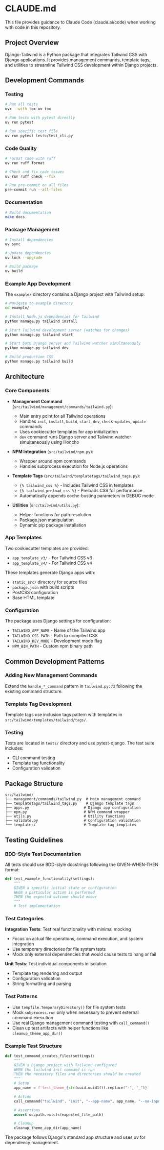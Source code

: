 # CLAUDE.md

This file provides guidance to Claude Code (claude.ai/code) when working with code in this repository.

## Project Overview

Django-Tailwind is a Python package that integrates Tailwind CSS with Django applications. It provides management commands, template tags, and utilities to streamline Tailwind CSS development within Django projects.

## Development Commands

### Testing
```bash
# Run all tests
uvx --with tox-uv tox

# Run tests with pytest directly
uv run pytest

# Run specific test file
uv run pytest tests/test_cli.py
```

### Code Quality
```bash
# Format code with ruff
uv run ruff format

# Check and fix code issues
uv run ruff check --fix

# Run pre-commit on all files
pre-commit run --all-files
```

### Documentation
```bash
# Build documentation
make docs
```

### Package Management
```bash
# Install dependencies
uv sync

# Update dependencies
uv lock --upgrade

# Build package
uv build
```

### Example App Development
The `example/` directory contains a Django project with Tailwind setup:

```bash
# Navigate to example directory
cd example/

# Install Node.js dependencies for Tailwind
python manage.py tailwind install

# Start Tailwind development server (watches for changes)
python manage.py tailwind start

# Start both Django server and Tailwind watcher simultaneously
python manage.py tailwind dev

# Build production CSS
python manage.py tailwind build
```

## Architecture

### Core Components

- **Management Command** (`src/tailwind/management/commands/tailwind.py`):
  - Main entry point for all Tailwind operations
  - Handles `init`, `install`, `build`, `start`, `dev`, `check-updates`, `update` commands
  - Uses cookiecutter templates for app initialization
  - `dev` command runs Django server and Tailwind watcher simultaneously using Honcho

- **NPM Integration** (`src/tailwind/npm.py`):
  - Wrapper around npm commands
  - Handles subprocess execution for Node.js operations

- **Template Tags** (`src/tailwind/templatetags/tailwind_tags.py`):
  - `{% tailwind_css %}` - Includes Tailwind CSS in templates
  - `{% tailwind_preload_css %}` - Preloads CSS for performance
  - Automatically appends cache-busting parameters in DEBUG mode

- **Utilities** (`src/tailwind/utils.py`):
  - Helper functions for path resolution
  - Package.json manipulation
  - Dynamic pip package installation

### App Templates

Two cookiecutter templates are provided:
- `app_template_v3/` - For Tailwind CSS v3
- `app_template_v4/` - For Tailwind CSS v4

These templates generate Django apps with:
- `static_src/` directory for source files
- `package.json` with build scripts
- PostCSS configuration
- Base HTML template

### Configuration

The package uses Django settings for configuration:
- `TAILWIND_APP_NAME` - Name of the Tailwind app
- `TAILWIND_CSS_PATH` - Path to compiled CSS
- `TAILWIND_DEV_MODE` - Development mode flag
- `NPM_BIN_PATH` - Custom npm binary path

## Common Development Patterns

### Adding New Management Commands
Extend the `handle_*_command` pattern in `tailwind.py:73` following the existing command structure.

### Template Tag Development
Template tags use inclusion tags pattern with templates in `src/tailwind/templates/tailwind/tags/`.

### Testing
Tests are located in `tests/` directory and use pytest-django. The test suite includes:
- CLI command testing
- Template tag functionality
- Configuration validation

## Package Structure

```
src/tailwind/
├── management/commands/tailwind.py  # Main management command
├── templatetags/tailwind_tags.py    # Django template tags
├── apps.py                         # Django app configuration
├── npm.py                          # NPM command wrapper
├── utils.py                        # Utility functions
├── validate.py                     # Configuration validation
└── templates/                      # Template tag templates
```

## Testing Guidelines

### BDD-Style Test Documentation

All tests should use BDD-style docstrings following the GIVEN-WHEN-THEN format:

```python
def test_example_functionality(settings):
    """
    GIVEN a specific initial state or configuration
    WHEN a particular action is performed
    THEN the expected outcome should occur
    """
    # Test implementation
```

### Test Categories

**Integration Tests**: Test real functionality with minimal mocking
- Focus on actual file operations, command execution, and system integration
- Use temporary directories for file system tests
- Mock only external dependencies that would cause tests to hang or fail

**Unit Tests**: Test individual components in isolation
- Template tag rendering and output
- Configuration validation
- String formatting and parsing

### Test Patterns

- Use `tempfile.TemporaryDirectory()` for file system tests
- Mock `subprocess.run` only when necessary to prevent external command execution
- Use real Django management command testing with `call_command()`
- Clean up test artifacts with helper functions like `cleanup_theme_app_dir()`

### Example Test Structure

```python
def test_command_creates_files(settings):
    """
    GIVEN a Django project with Tailwind configured
    WHEN the tailwind init command is run
    THEN the necessary files and directories should be created
    """
    # Setup
    app_name = f'test_theme_{str(uuid.uuid1()).replace("-", "_")}'

    # Action
    call_command("tailwind", "init", "--app-name", app_name, "--no-input")

    # Assertions
    assert os.path.exists(expected_file_path)

    # Cleanup
    cleanup_theme_app_dir(app_name)
```

The package follows Django's standard app structure and uses uv for dependency management.
